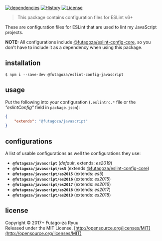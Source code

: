 [![dependencies](https://img.shields.io/david/futagoza/eslint-config-futagozaryuu.svg?path=packages/@futagoza/eslint-config-javascript)](https://david-dm.org/futagoza/eslint-config-futagozaryuu?path=packages/@futagoza/eslint-config-javascript)
[![History](https://img.shields.io/badge/history-CHANGELOG.md-orange.svg)](https://github.com/futagoza/eslint-config-futagozaryuu/blob/master/CHANGELOG.md)
[![License](https://img.shields.io/badge/license-mit-blue.svg)](https://opensource.org/licenses/MIT)

> This package contains configuration files for ESLint v6+<br>

These are configuration files for ESLint that are used to lint my JavaScript projects.

**NOTE:** All configurations include [@futagoza/eslint-config-core](https://www.npmjs.com/package/@futagoza/eslint-config-core), so you don't have to include it as a dependency when using this package.

## installation

```console
$ npm i --save-dev @futagoza/eslint-config-javascript
```

## usage

Put the following into your configuration (`.eslintrc.*` file or the _"eslintConfig"_ field in `package.json`):

```json
{
    "extends": "@futagoza/javascript"
}
```

## configurations

A list of usable configurations as well the configurations they use:

- __`@futagoza/javascript`__ (_default_, extends: _es2019_)
- __`@futagoza/javascript/es5`__ (extends [@futagoza/eslint-config-core](https://www.npmjs.com/package/@futagoza/eslint-config-core))
- __`@futagoza/javascript/es2015`__ (extends: _es5_)
- __`@futagoza/javascript/es2016`__ (extends: _es2015_)
- __`@futagoza/javascript/es2017`__ (extends: _es2016_)
- __`@futagoza/javascript/es2018`__ (extends: _es2017_)
- __`@futagoza/javascript/es2019`__ (extends: _es2018_)

## license

Copyright © 2017+ Futago-za Ryuu<br>
Released under the MIT License, [http://opensource.org/licenses/MIT](http://opensource.org/licenses/MIT)
